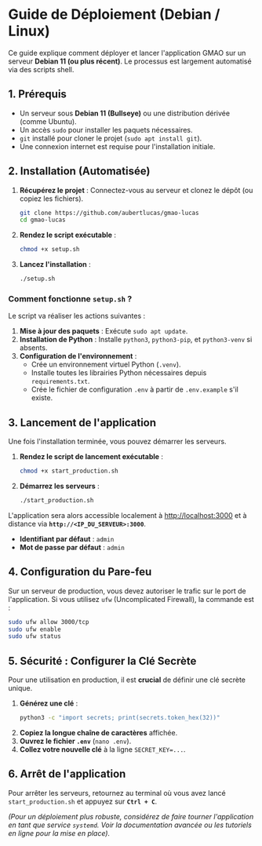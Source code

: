 # Guide de Déploiement (Debian / Linux)

Ce guide explique comment déployer et lancer l'application GMAO sur un serveur **Debian 11 (ou plus récent)**. Le processus est largement automatisé via des scripts shell.

## 1. Prérequis

-   Un serveur sous **Debian 11 (Bullseye)** ou une distribution dérivée (comme Ubuntu).
-   Un accès `sudo` pour installer les paquets nécessaires.
-   `git` installé pour cloner le projet (`sudo apt install git`).
-   Une connexion internet est requise pour l'installation initiale.

## 2. Installation (Automatisée)

1.  **Récupérez le projet** : Connectez-vous au serveur et clonez le dépôt (ou copiez les fichiers).
    ```bash
    git clone https://github.com/aubertlucas/gmao-lucas
    cd gmao-lucas
    ```

2.  **Rendez le script exécutable** :
    ```bash
    chmod +x setup.sh
    ```

3.  **Lancez l'installation** :
    ```bash
    ./setup.sh
    ```

### Comment fonctionne `setup.sh` ?

Le script va réaliser les actions suivantes :
1.  **Mise à jour des paquets** : Exécute `sudo apt update`.
2.  **Installation de Python** : Installe `python3`, `python3-pip`, et `python3-venv` si absents.
3.  **Configuration de l'environnement** :
    -   Crée un environnement virtuel Python (`.venv`).
    -   Installe toutes les librairies Python nécessaires depuis `requirements.txt`.
    -   Crée le fichier de configuration `.env` à partir de `.env.example` s'il existe.

## 3. Lancement de l'application

Une fois l'installation terminée, vous pouvez démarrer les serveurs.

1.  **Rendez le script de lancement exécutable** :
    ```bash
    chmod +x start_production.sh
    ```
2.  **Démarrez les serveurs** :
    ```bash
    ./start_production.sh
    ```

L'application sera alors accessible localement à [http://localhost:3000](http://localhost:3000) et à distance via **`http://<IP_DU_SERVEUR>:3000`**.

-   **Identifiant par défaut** : `admin`
-   **Mot de passe par défaut** : `admin`

## 4. Configuration du Pare-feu

Sur un serveur de production, vous devez autoriser le trafic sur le port de l'application. Si vous utilisez `ufw` (Uncomplicated Firewall), la commande est :

```bash
sudo ufw allow 3000/tcp
sudo ufw enable
sudo ufw status
```

## 5. Sécurité : Configurer la Clé Secrète

Pour une utilisation en production, il est **crucial** de définir une clé secrète unique.

1.  **Générez une clé** :
    ```bash
    python3 -c "import secrets; print(secrets.token_hex(32))"
    ```
2.  **Copiez la longue chaîne de caractères** affichée.
3.  **Ouvrez le fichier `.env`** (`nano .env`).
4.  **Collez votre nouvelle clé** à la ligne `SECRET_KEY=...`.

## 6. Arrêt de l'application

Pour arrêter les serveurs, retournez au terminal où vous avez lancé `start_production.sh` et appuyez sur **`Ctrl + C`**.

*(Pour un déploiement plus robuste, considérez de faire tourner l'application en tant que service `systemd`. Voir la documentation avancée ou les tutoriels en ligne pour la mise en place).*
